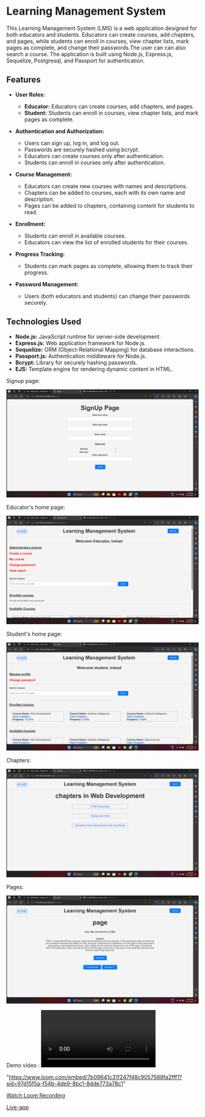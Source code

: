 # Learning Management System

This Learning Management System (LMS) is a web application designed for both educators and students. Educators can create courses, add chapters, and pages, while students can enroll in courses, view chapter lists, mark pages as complete, and change their passwords.The user can can also search a course. The application is built using Node.js, Express.js, Sequelize, Postgresql, and Passport for authentication.

## Features

- **User Roles:**
  - **Educator:** Educators can create courses, add chapters, and pages.
  - **Student:** Students can enroll in courses, view chapter lists, and mark pages as complete.

- **Authentication and Authorization:**
  - Users can sign up, log in, and log out.
  - Passwords are securely hashed using bcrypt.
  - Educators can create courses only after authentication.
  - Students can enroll in courses only after authentication.

- **Course Management:**
  - Educators can create new courses with names and descriptions.
  - Chapters can be added to courses, each with its own name and description.
  - Pages can be added to chapters, containing content for students to read.

- **Enrollment:**
  - Students can enroll in available courses.
  - Educators can view the list of enrolled students for their courses.

- **Progress Tracking:**
  - Students can mark pages as complete, allowing them to track their progress.

- **Password Management:**
  - Users (both educators and students) can change their passwords securely.

## Technologies Used

- **Node.js:** JavaScript runtime for server-side development.
- **Express.js:** Web application framework for Node.js.
- **Sequelize:** ORM (Object-Relational Mapping) for database interactions.
- **Passport.js:** Authentication middleware for Node.js.
- **Bcrypt:** Library for securely hashing passwords.
- **EJS:** Template engine for rendering dynamic content in HTML.

Signup page:

![signup](https://github.com/irshad2k2/lms/blob/main/signup_lms.png)


Educator's home page:

![homeEducator](https://github.com/irshad2k2/lms/blob/main/homeEducator_lms.png)


Student's home page:

![homeStudent](https://github.com/irshad2k2/lms/blob/main/home_lms.png)


Chapters:

![chapters](https://github.com/irshad2k2/lms/blob/main/chapters_lms.png)


Pages:

![pages](https://github.com/irshad2k2/lms/blob/main/page_lms.png)



Demo video :
![DemoVideo](https://github.com/irshad2k2/lms/blob/main/Demo_video_LMS.mp4)

"https://www.loom.com/embed/7b09641c31f247f48c9057588fa2fff1?sid=97d15f5a-f54b-4de9-8bc1-8dde773a78c1"


[Watch Loom Recording](https://www.loom.com/share/7b09641c31f247f48c9057588fa2fff1?sid=21cac794-3834-4e09-81f8-56d18f87acf2)


[Live-app](https://lms-6t3q.onrender.com)

